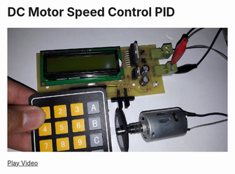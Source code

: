# DC Motor Speed Control PID

![DC Motor Speed Control PID](IMG/20170702_205910.jpg)

[Play Video](https://youtu.be/XG4HAYRXeog)
